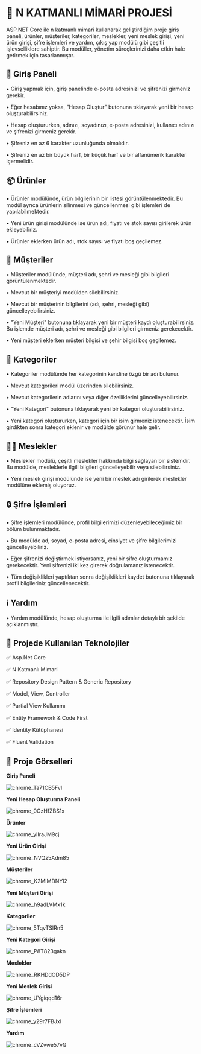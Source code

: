 # 🚀 **N KATMANLI MİMARİ PROJESİ**

ASP.NET Core ile n katmanlı mimari kullanarak geliştirdiğim proje giriş paneli, ürünler, müşteriler, kategoriler, meslekler, yeni meslek girişi, yeni ürün girişi, şifre işlemleri ve yardım, çıkış yap modülü gibi çeşitli işlevselliklere sahiptir. Bu modüller, yönetim süreçlerinizi daha etkin hale getirmek için tasarlanmıştır.

👤 **Giriş Paneli**
---

• Giriş yapmak için, giriş panelinde e-posta adresinizi ve şifrenizi girmeniz gerekir.

• Eğer hesabınız yoksa, "Hesap Oluştur" butonuna tıklayarak yeni bir hesap oluşturabilirsiniz.

• Hesap oluştururken, adınızı, soyadınızı, e-posta adresinizi, kullanıcı adınızı ve şifrenizi girmeniz gerekir.

• Şifreniz en az 6 karakter uzunluğunda olmalıdır.

• Şifreniz en az bir büyük harf, bir küçük harf ve bir alfanümerik karakter içermelidir.

📦 **Ürünler**
---

• Ürünler modülünde, ürün bilgilerinin bir listesi görüntülenmektedir. Bu modül ayrıca ürünlerin silinmesi ve güncellenmesi gibi işlemleri de yapılabilmektedir.

• Yeni ürün girişi modülünde ise ürün adı, fiyatı ve  stok sayısı girilerek ürün ekleyebiliriz.

• Ürünler eklerken ürün adı, stok sayısı ve fiyatı boş geçilemez.

👥 **Müşteriler**
---

• Müşteriler modülünde, müşteri adı, şehri ve mesleği gibi bilgileri görüntülenmektedir.

• Mevcut bir müşteriyi modülden silebilirsiniz.
 
• Mevcut bir müşterinin bilgilerini (adı, şehri, mesleği gibi) güncelleyebilirsiniz.
 
• "Yeni Müşteri" butonuna tıklayarak yeni bir müşteri kaydı oluşturabilirsiniz. Bu işlemde müşteri adı, şehri ve mesleği gibi bilgileri girmeniz gerekecektir.

• Yeni müşteri eklerken müşteri bilgisi ve şehir bilgisi boş geçilemez.

📝 **Kategoriler**
---

• Kategoriler modülünde her kategorinin kendine özgü bir adı bulunur.

• Mevcut kategorileri modül üzerinden silebilirsiniz.

• Mevcut kategorilerin adlarını veya diğer özelliklerini güncelleyebilirsiniz.

• "Yeni Kategori" butonuna tıklayarak yeni bir kategori oluşturabilirsiniz.

• Yeni kategori oluştururken, kategori için bir isim girmeniz istenecektir. İsim girdikten sonra kategori eklenir ve modülde görünür hale gelir.

👩‍💻 **Meslekler**
---

• Meslekler modülü, çeşitli meslekler hakkında bilgi sağlayan bir sistemdir. Bu modülde, mesleklerle ilgili bilgileri güncelleyebilir veya silebilirsiniz.

• Yeni meslek girişi modülünde ise yeni bir meslek adı girilerek meslekler modülüne eklemiş oluyoruz.

🔒 **Şifre İşlemleri**
---

• Şifre işlemleri modülünde, profil bilgilerimizi düzenleyebileceğimiz bir bölüm bulunmaktadır.

• Bu modülde ad, soyad, e-posta adresi, cinsiyet ve şifre bilgilerimizi güncelleyebiliriz.

• Eğer şifrenizi değiştirmek istiyorsanız, yeni bir şifre oluşturmamız gerekecektir. Yeni şifrenizi iki kez girerek doğrulamanız istenecektir.

• Tüm değişiklikleri yaptıktan sonra değişiklikleri kaydet butonuna tıklayarak profil bilgileriniz güncellenecektir.

ℹ **Yardım** 
---

• Yardım modülünde, hesap oluşturma ile ilgili adımlar detaylı bir şekilde açıklanmıştır.

 📌 **Projede Kullanılan Teknolojiler**
--

✅ Asp.Net Core

✅ N Katmanlı Mimari

✅ Repository Design Pattern & Generic Repository

✅ Model, View, Controller

✅ Partial View Kullanımı

✅ Entity Framework & Code First

✅ Identity Kütüphanesi

✅ Fluent Validation

📌 **Proje Görselleri**
---

 **Giriş Paneli**

 ![chrome_Ta71CB5Fvl](https://github.com/user-attachments/assets/635349f2-ada7-43d7-ae59-dbb849760548)

 **Yeni Hesap Oluşturma Paneli**

 ![chrome_0GzHfZBS1x](https://github.com/user-attachments/assets/aa912b13-f966-4026-96a2-fdcf58eb3f4a)

 **Ürünler**

![chrome_yIIraJM9cj](https://github.com/user-attachments/assets/86fa76dd-a58c-4acf-8a8f-7b2914dec568)

 **Yeni Ürün Girişi**

 ![chrome_NVQz5Adm85](https://github.com/user-attachments/assets/5807fb1d-538f-483c-acea-3ff851a3b614)


**Müşteriler**

![chrome_K2MIMDNYl2](https://github.com/user-attachments/assets/4e7deada-643e-4e7d-816e-b344ee9df1bd)

**Yeni Müşteri Girişi**

![chrome_h9adLVMx1k](https://github.com/user-attachments/assets/14dfe4b1-fd97-4302-b08e-7c1516bc3e2c)


**Kategoriler**

![chrome_5TqvTSIRn5](https://github.com/user-attachments/assets/7b6e2264-354e-4694-96bb-d373dd3adb67)

**Yeni Kategori Girişi**

![chrome_P8T823gakn](https://github.com/user-attachments/assets/46bcabc6-0861-414f-87b6-9dc678545039)


**Meslekler**

![chrome_RKHDdOD5DP](https://github.com/user-attachments/assets/823e55ef-b63f-4b97-bcb2-0ee57c56aa8b)

**Yeni Meslek Girişi**

![chrome_UYgiqqd16r](https://github.com/user-attachments/assets/e9e17c9e-a483-469b-95ad-320a1a1b89f2)

**Şifre İşlemleri**

![chrome_y29r7FBJxI](https://github.com/user-attachments/assets/d6023c60-bfa8-4b56-b199-6194df3e56ea)

**Yardım**

![chrome_cVZvwe57vG](https://github.com/user-attachments/assets/d2dd6676-348d-4b6c-bb42-7a8af2fccc41)









 





